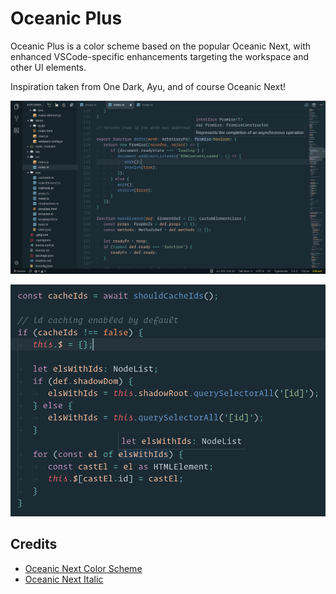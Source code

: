 # Oceanic Plus

Oceanic Plus is a color scheme based on the popular Oceanic Next, with enhanced VSCode-specific enhancements targeting the workspace and other UI elements.

Inspiration taken from One Dark, Ayu, and of course Oceanic Next!

![Workspace](screenshot-workspace.png)

![Syntax](screenshot-syntax.png)

## Credits

- [Oceanic Next Color Scheme](https://github.com/voronianski/oceanic-next-color-scheme)
- [Oceanic Next Italic](https://github.com/Bloemert/oceanic-next-italic)
